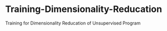 # Training-Dimensionality-Reducation
Training for Dimensionality Reducation of Unsupervised Program
